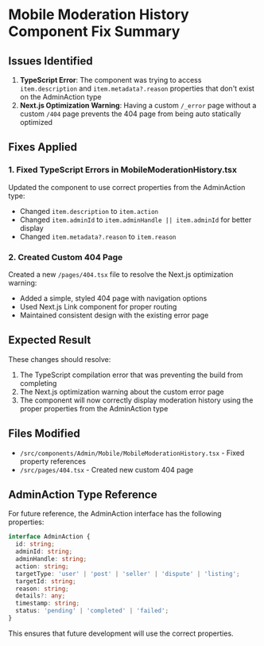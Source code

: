 # Mobile Moderation History Component Fix Summary

## Issues Identified
1. **TypeScript Error**: The component was trying to access `item.description` and `item.metadata?.reason` properties that don't exist on the AdminAction type
2. **Next.js Optimization Warning**: Having a custom `/_error` page without a custom `/404` page prevents the 404 page from being auto statically optimized

## Fixes Applied

### 1. Fixed TypeScript Errors in MobileModerationHistory.tsx
Updated the component to use correct properties from the AdminAction type:
- Changed `item.description` to `item.action`
- Changed `item.adminId` to `item.adminHandle || item.adminId` for better display
- Changed `item.metadata?.reason` to `item.reason`

### 2. Created Custom 404 Page
Created a new `/pages/404.tsx` file to resolve the Next.js optimization warning:
- Added a simple, styled 404 page with navigation options
- Used Next.js Link component for proper routing
- Maintained consistent design with the existing error page

## Expected Result
These changes should resolve:
1. The TypeScript compilation error that was preventing the build from completing
2. The Next.js optimization warning about the custom error page
3. The component will now correctly display moderation history using the proper properties from the AdminAction type

## Files Modified
- `/src/components/Admin/Mobile/MobileModerationHistory.tsx` - Fixed property references
- `/src/pages/404.tsx` - Created new custom 404 page

## AdminAction Type Reference
For future reference, the AdminAction interface has the following properties:
```typescript
interface AdminAction {
  id: string;
  adminId: string;
  adminHandle: string;
  action: string;
  targetType: 'user' | 'post' | 'seller' | 'dispute' | 'listing';
  targetId: string;
  reason: string;
  details?: any;
  timestamp: string;
  status: 'pending' | 'completed' | 'failed';
}
```

This ensures that future development will use the correct properties.